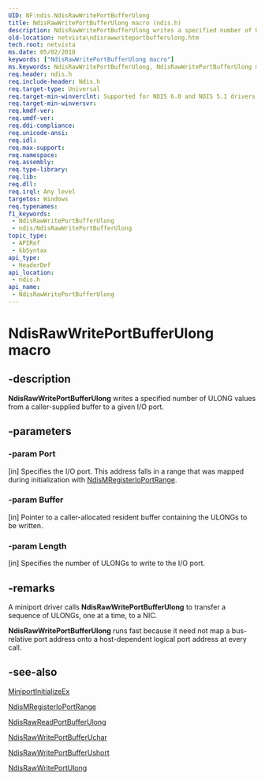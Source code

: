 ```yaml
---
UID: NF:ndis.NdisRawWritePortBufferUlong
title: NdisRawWritePortBufferUlong macro (ndis.h)
description: NdisRawWritePortBufferUlong writes a specified number of ULONG values from a caller-supplied buffer to a given I/O port.
old-location: netvista\ndisrawwriteportbufferulong.htm
tech.root: netvista
ms.date: 05/02/2018
keywords: ["NdisRawWritePortBufferUlong macro"]
ms.keywords: NdisRawWritePortBufferUlong, NdisRawWritePortBufferUlong macro [Network Drivers Starting with Windows Vista], miniport_port_raw_ref_6d507471-8935-42d8-8e13-8b82496bca57.xml, ndis/NdisRawWritePortBufferUlong, netvista.ndisrawwriteportbufferulong
req.header: ndis.h
req.include-header: Ndis.h
req.target-type: Universal
req.target-min-winverclnt: Supported for NDIS 6.0 and NDIS 5.1 drivers (see    NdisRawWritePortBufferUlong   (NDIS 5.1)) in Windows Vista. Supported for NDIS 5.1 drivers (see    NdisRawWritePortBufferUlong   (NDIS 5.1)) in Windows XP.
req.target-min-winversvr: 
req.kmdf-ver: 
req.umdf-ver: 
req.ddi-compliance: 
req.unicode-ansi: 
req.idl: 
req.max-support: 
req.namespace: 
req.assembly: 
req.type-library: 
req.lib: 
req.dll: 
req.irql: Any level
targetos: Windows
req.typenames: 
f1_keywords:
 - NdisRawWritePortBufferUlong
 - ndis/NdisRawWritePortBufferUlong
topic_type:
 - APIRef
 - kbSyntax
api_type:
 - HeaderDef
api_location:
 - ndis.h
api_name:
 - NdisRawWritePortBufferUlong
---
```


# NdisRawWritePortBufferUlong macro


## -description

<b>NdisRawWritePortBufferUlong</b> writes a specified number of ULONG values from a caller-supplied buffer
  to a given I/O port.

## -parameters

### -param Port 

[in]
Specifies the I/O port. This address falls in a range that was mapped during initialization with 
     <a href="/windows-hardware/drivers/ddi/ndis/nf-ndis-ndismregisterioportrange">
     NdisMRegisterIoPortRange</a>.

### -param Buffer 

[in]
Pointer to a caller-allocated resident buffer containing the ULONGs to be written.

### -param Length 

[in]
Specifies the number of ULONGs to write to the I/O port.

## -remarks

A miniport driver calls 
    <b>NdisRawWritePortBufferUlong</b> to transfer a sequence of ULONGs, one at a time, to a NIC.

<b>NdisRawWritePortBufferUlong</b> runs fast because it need not map a bus-relative port address onto a
    host-dependent logical port address at every call.

## -see-also

<a href="/windows-hardware/drivers/ddi/ndis/nc-ndis-miniport_initialize">MiniportInitializeEx</a>



<a href="/windows-hardware/drivers/devtest/ndis-ndismregisterioportrange">NdisMRegisterIoPortRange</a>



<a href="/windows-hardware/drivers/ddi/ndis/nf-ndis-ndisrawreadportbufferulong">NdisRawReadPortBufferUlong</a>



<a href="/windows-hardware/drivers/ddi/ndis/nf-ndis-ndisrawwriteportbufferuchar">NdisRawWritePortBufferUchar</a>



<a href="/windows-hardware/drivers/ddi/ndis/nf-ndis-ndisrawwriteportbufferushort">NdisRawWritePortBufferUshort</a>



<a href="/windows-hardware/drivers/ddi/ndis/nf-ndis-ndisrawwriteportulong">NdisRawWritePortUlong</a>
